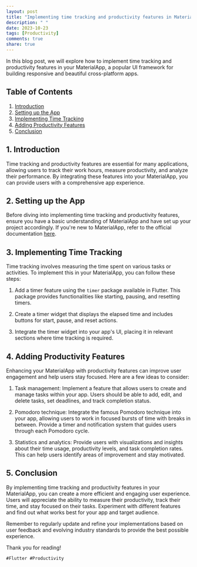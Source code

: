 ```yaml
---
layout: post
title: "Implementing time tracking and productivity features in MaterialApp."
description: " "
date: 2023-10-23
tags: [Productivity]
comments: true
share: true
---
```


In this blog post, we will explore how to implement time tracking and productivity features in your MaterialApp, a popular UI framework for building responsive and beautiful cross-platform apps.

## Table of Contents
1. [Introduction](#introduction)
2. [Setting up the App](#setting-up-the-app)
3. [Implementing Time Tracking](#implementing-time-tracking)
4. [Adding Productivity Features](#adding-productivity-features)
5. [Conclusion](#conclusion)

## 1. Introduction <a name="introduction"></a>
Time tracking and productivity features are essential for many applications, allowing users to track their work hours, measure productivity, and analyze their performance. By integrating these features into your MaterialApp, you can provide users with a comprehensive app experience.

## 2. Setting up the App <a name="setting-up-the-app"></a>
Before diving into implementing time tracking and productivity features, ensure you have a basic understanding of MaterialApp and have set up your project accordingly. If you're new to MaterialApp, refer to the official documentation [here](https://flutter.dev/docs/get-started/install).

## 3. Implementing Time Tracking <a name="implementing-time-tracking"></a>
Time tracking involves measuring the time spent on various tasks or activities. To implement this in your MaterialApp, you can follow these steps:

1. Add a timer feature using the `timer` package available in Flutter. This package provides functionalities like starting, pausing, and resetting timers.

2. Create a timer widget that displays the elapsed time and includes buttons for start, pause, and reset actions.

3. Integrate the timer widget into your app's UI, placing it in relevant sections where time tracking is required.

## 4. Adding Productivity Features <a name="adding-productivity-features"></a>
Enhancing your MaterialApp with productivity features can improve user engagement and help users stay focused. Here are a few ideas to consider:

1. Task management: Implement a feature that allows users to create and manage tasks within your app. Users should be able to add, edit, and delete tasks, set deadlines, and track completion status.

2. Pomodoro technique: Integrate the famous Pomodoro technique into your app, allowing users to work in focused bursts of time with breaks in between. Provide a timer and notification system that guides users through each Pomodoro cycle.

3. Statistics and analytics: Provide users with visualizations and insights about their time usage, productivity levels, and task completion rates. This can help users identify areas of improvement and stay motivated.

## 5. Conclusion <a name="conclusion"></a>
By implementing time tracking and productivity features in your MaterialApp, you can create a more efficient and engaging user experience. Users will appreciate the ability to measure their productivity, track their time, and stay focused on their tasks. Experiment with different features and find out what works best for your app and target audience.

Remember to regularly update and refine your implementations based on user feedback and evolving industry standards to provide the best possible experience.

Thank you for reading!

`#Flutter #Productivity`